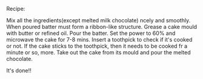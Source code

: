 Recipe:

Mix all the ingredients(except melted milk chocolate) ncely and smoothly. When poured batter must form a ribbon-like structure. Grease a cake mould with butter or refined oil. Pour the batter. Set the power to 60% and microwave the cake for 7-8 mins. Insert a toothpick to check if it's cooked or not. If the cake sticks to the toothpick, then it needs to be cooked fr a minute or so, more. Take out the cake from its mould and pour the melted chocolate. 

It's done!!